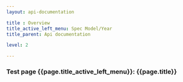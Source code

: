 ```yaml
---
layout: api-documentation

title : Overview
title_active_left_menu: Spec Model/Year
title_parent: Api documentation

level: 2

---
```



### Test page {{page.title_active_left_menu}}: {{page.title}}
